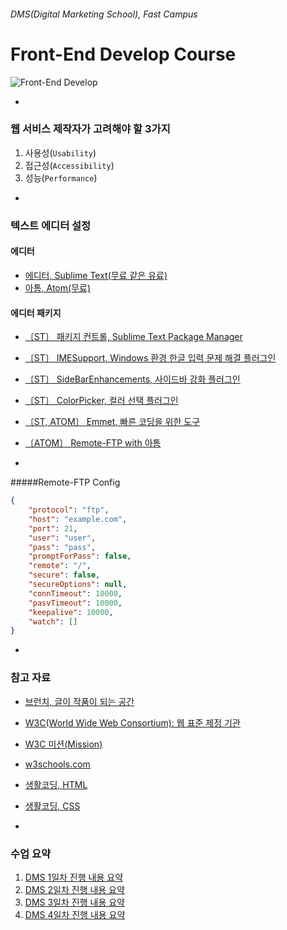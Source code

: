 ###### DMS(Digital Marketing School), Fast Campus
# Front-End Develop Course

![Front-End Develop](https://s-media-cache-ak0.pinimg.com/736x/df/ac/a1/dfaca128e49d957cfc0a1574d84e839d.jpg)

-

### 웹 서비스 제작자가 고려해야 할 3가지

1. 사용성(`Usability`)
1. 접근성(`Accessibility`)
1. 성능(`Performance`)

-

### 텍스트 에디터 설정

#### 에디터

- [에디터, Sublime Text(무료 같은 유료)](http://www.sublimetext.com/3)
- [아톰, Atom(무료)](https://atom.io/)

#### 에디터 패키지

- [〔ST〕 패키지 컨트롤, Sublime Text Package Manager](https://packagecontrol.io/)
- [〔ST〕 IMESupport, Windows 환경 한글 입력 문제 해결 플러그인](https://packagecontrol.io/packages/IMESupport)
- [〔ST〕 SideBarEnhancements, 사이드바 강화 플러그인](https://packagecontrol.io/packages/SideBarEnhancements)
- [〔ST〕 ColorPicker, 컬러 선택 플러그인](https://packagecontrol.io/packages/ColorPicker)
- [〔ST, ATOM〕 Emmet, 빠른 코딩을 위한 도구](http://emmet.io/)
- [〔ATOM〕 Remote-FTP with 아톰](https://atom.io/packages/Remote-FTP)

-

#####Remote-FTP Config

```json
{
    "protocol": "ftp",
    "host": "example.com",
    "port": 21,
    "user": "user",
    "pass": "pass",
    "promptForPass": false,
    "remote": "/",
    "secure": false,
    "secureOptions": null,
    "connTimeout": 10000,
    "pasvTimeout": 10000,
    "keepalive": 10000,
    "watch": []
}
```

-

### 참고 자료

- [브런치, 글이 작품이 되는 공간](https://brunch.co.kr/)
- [W3C(World Wide Web Consortium): 웹 표준 제정 기관](https://www.w3.org)
- [W3C 미션(Mission)](https://www.w3.org/Consortium/mission)
- [w3schools.com](http://w3schools.com)
- [생활코딩, HTML](http://opentutorials.org/course/2039)
- [생활코딩, CSS](http://opentutorials.org/course/45)

-

### 수업 요약

1. [DMS 1일차 진행 내용 요약](DAY01/README.md)
1. [DMS 2일차 진행 내용 요약](DAY02/README.md)
1. [DMS 3일차 진행 내용 요약](DAY03/README.md)
1. [DMS 4일차 진행 내용 요약](DAY04/README.md)
